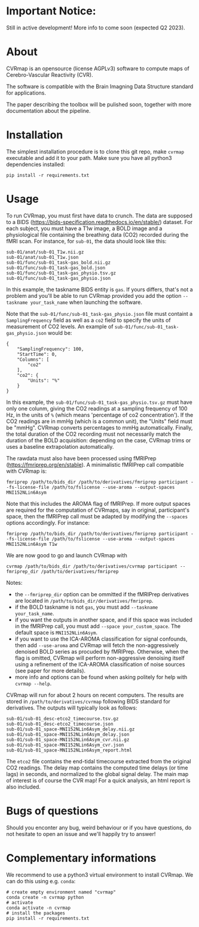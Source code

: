 # Important Notice:

Still in active development!
More info to come soon (expected Q2 2023).

# About

CVRmap is an opensource (license AGPLv3) software to compute maps of Cerebro-Vascular Reactivity (CVR).

The software is compatible with the Brain Imagning Data Structure standard for applications.

The paper describing the toolbox will be pulished soon, together with more documentation about the pipeline.

# Installation

The simplest installation procedure is to clone this git repo, make `cvrmap` executable and add it to your path. Make sure you have all python3 dependencies installed:

```
pip install -r requirements.txt
```

# Usage

To run CVRmap, you must first have data to crunch. The data are supposed to a BIDS (https://bids-specification.readthedocs.io/en/stable/) dataset. For each subject, you must have a T1w image, a BOLD image and a physiological file containing the breathing data (CO2) recorded during the fMRI scan. For instance, for `sub-01`, the data should look like this:

```
sub-01/anat/sub-01_T1w.nii.gz
sub-01/anat/sub-01_T1w.json
sub-01/func/sub-01_task-gas_bold.nii.gz
sub-01/func/sub-01_task-gas_bold.json
sub-01/func/sub-01_task-gas_physio.tsv.gz
sub-01/func/sub-01_task-gas_physio.json
```

In this example, the taskname BIDS entity is `gas`. If yours differs, that's not a problem and you'll be able to run CVRmap provided you add the option `--taskname your_task_name` when launching the software.

Note that the `sub-01/func/sub-01_task-gas_physio.json` file must containt a `SamplingFrequency` field as well as a `co2` field to specify the units of measurement of CO2 levels. An example of `sub-01/func/sub-01_task-gas_physio.json` would be:

```
{
    "SamplingFrequency": 100,
    "StartTime": 0,
    "Columns": [
        "co2"
    ],
    "co2": {
        "Units": "%"
    }
}
```

In this example, the `sub-01/func/sub-01_task-gas_physio.tsv.gz` must have only one colunm, giving the CO2 readings at a sampling frequency of 100 Hz, in the units of `%` (which means 'percentage of co2 concentration'). If the CO2 readings are in mmHg (which is a common unit), the "Units" field must be "mmHg". CVRmap converts percentages to mmHg automatically. Finally, the total duration of the CO2 recording must not necessarily match the duration of the BOLD acquisition: depending on the case, CVRmap trims or uses a baseline extrapolation automatically.

The rawdata must also have been processed using fMRIPrep (https://fmriprep.org/en/stable). A minimalistic fMRIPrep call compatible with CVRmap is:

```
fmriprep /path/to/bids_dir /path/to/derivatives/fmriprep participant --fs-license-file /path/to/fslicense --use-aroma --output-spaces MNI152NLin6Asym
```

Note that this includes the AROMA flag of fMRIPrep. If more output spaces are required for the computation of CVRmaps, say in original, participant's space, then the fMRIPrep call must be adapted by modifying the `--spaces` options accordingly. For instance:

```
fmriprep /path/to/bids_dir /path/to/derivatives/fmriprep participant --fs-license-file /path/to/fslicense --use-aroma --output-spaces MNI152NLin6Asym T1w
```

We are now good to go and launch CVRmap with

```
cvrmap /path/to/bids_dir /path/to/derivatives/cvrmap participant --fmriprep_dir /path/to/derivatives/fmriprep
```

Notes:
- the `--fmriprep_dir` option can be ommitted if the fMRIPrep derivatives are located in `/path/to/bids_dir/derivatives/fmriprep`.
- if the BOLD taskname is not `gas`, you must add `--taskname your_task_name`.
- if you want the outputs in another space, and if this space was included in the fMRIPrep call, you must add `--space your_custom_space`. The default space is `MNI152NLin6Asym`.
- if you want to use the ICA-AROMA classification for signal confounds, then add `--use-aroma` and CVRmap will fetch the non-aggressively denoised BOLD series as procuded by fMRIPrep. Otherwise, when the flag is omitted, CVRmap will perform non-aggressive denoising itself using a refinement of the ICA-AROMA classification of noise sources (see paper for more details).
- more info and options can be found when asking politely for help with `cvrmap --help`.

CVRmap will run for about 2 hours on recent computers. The results are stored in `/path/to/derivatives/cvrmap` following BIDS standard for derivatives. The outputs will typically look as follows:

```
sub-01/sub-01_desc-etco2_timecourse.tsv.gz
sub-01/sub-01_desc-etco2_timecourse.json
sub-01/sub-01_space-MNI152NLin6Asym_delay.nii.gz
sub-01/sub-01_space-MNI152NLin6Asym_delay.json
sub-01/sub-01_space-MNI152NLin6Asym_cvr.nii.gz
sub-01/sub-01_space-MNI152NLin6Asym_cvr.json
sub-01/sub-01_space-MNI152NLin6Asym_report.html
```

The `etco2` file contains the end-tidal timecourse extracted from the original CO2 readings. The delay map contains the computed time delays (or time lags) in seconds, and normalized to the global signal delay. The main map of interest is of course the CVR map! For a quick analysis, an html report is also included.

# Bugs of questions

Should you enconter any bug, weird behaviour or if you have questions, do not hesitate to open an issue and we'll happily try to answer!

# Complementary informations

We recommend to use a python3 virtual environment to install CVRmap. We can do this using e.g. `conda`:

```
# create empty environment named "cvrmap"
conda create -n cvrmap python
# activate
conda activate -n cvrmap
# install the packages
pip install -r requirements.txt
```
